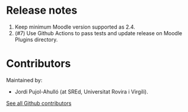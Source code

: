 Release notes
=============

1. Keep minimum Moodle version supported as 2.4.
1. (#7) Use Github Actions to pass tests and update release on Moodle Plugins directory.

Contributors
============

Maintained by:

* Jordi Pujol-Ahulló (at SREd, Universitat Rovira i Virgili).

[See all Github contributors](https://github.com/SREd-URV/moodle-auth_ip/graphs/contributors)

